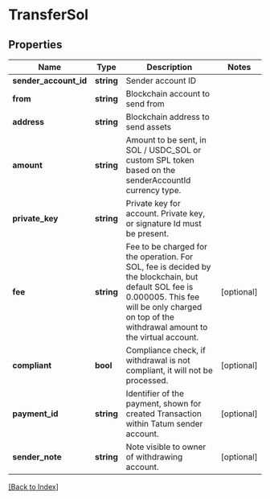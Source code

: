# TransferSol

## Properties

Name | Type | Description | Notes
------------ | ------------- | ------------- | -------------
**sender_account_id** | **string** | Sender account ID |
**from** | **string** | Blockchain account to send from |
**address** | **string** | Blockchain address to send assets |
**amount** | **string** | Amount to be sent, in SOL / USDC_SOL or custom SPL token based on the senderAccountId currency type. |
**private_key** | **string** | Private key for account. Private key, or signature Id must be present. |
**fee** | **string** | Fee to be charged for the operation. For SOL, fee is decided by the blockchain, but default SOL fee is 0.000005. This fee will be only charged on top of the withdrawal amount to the virtual account. | [optional]
**compliant** | **bool** | Compliance check, if withdrawal is not compliant, it will not be processed. | [optional]
**payment_id** | **string** | Identifier of the payment, shown for created Transaction within Tatum sender account. | [optional]
**sender_note** | **string** | Note visible to owner of withdrawing account. | [optional]

[[Back to Index]](../index.md)
